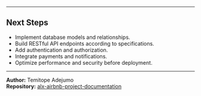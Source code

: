
---

## Next Steps
- Implement database models and relationships.
- Build RESTful API endpoints according to specifications.
- Add authentication and authorization.
- Integrate payments and notifications.
- Optimize performance and security before deployment.

---

**Author:** Temitope Adejumo  
**Repository:** [alx-airbnb-project-documentation](https://github.com/temiscripts/alx-airbnb-project-documentation)
